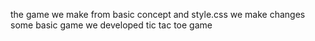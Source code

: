the game we make from basic concept and style.css we make changes some basic game we developed tic tac toe game
